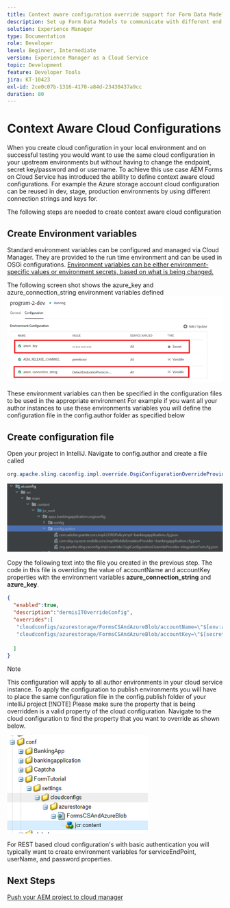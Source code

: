 ```yaml
---
title: Context aware configuration override support for Form Data Model
description: Set up Form Data Models to communicate with different end points based on environments.
solution: Experience Manager
type: Documentation
role: Developer
level: Beginner, Intermediate
version: Experience Manager as a Cloud Service
topic: Development
feature: Developer Tools
jira: KT-10423
exl-id: 2ce0c07b-1316-4170-a84d-23430437a9cc
duration: 80
---
```

# Context Aware Cloud Configurations

When you create cloud configuration in your local environment and on successful testing you would want to use the same cloud configuration in your upstream environments but without having to change the endpoint, secret key/password and or username. To achieve this use case AEM Forms on Cloud Service has introduced the ability to define context aware cloud configurations.
For example the Azure storage account cloud configuration can be reused in dev, stage, production environments by using different connection strings and keys for.

The following steps are needed to create context aware cloud configuration

## Create Environment variables

Standard environment variables can be configured and managed via Cloud Manager. They are provided to the run time environment and can be used in OSGi configurations. [Environment variables can be either environment-specific values or environment secrets, based on what is being changed.](https://experienceleague.adobe.com/docs/experience-manager-cloud-service/content/implementing/using-cloud-manager/environment-variables.html?lang=en)



The following screen shot shows the azure_key and azure_connection_string environment variables defined
![environment_variables](assets/environment-variables.png)

These environment variables can then be specified in the configuration files to be used in the appropriate environment
For example if you want all your author instances to use these environments variables you will define the configuration file in the config.author folder as specified below

## Create configuration file

Open your project in IntelliJ. Navigate to config.author and create a file called 

``` java
org.apache.sling.caconfig.impl.override.OsgiConfigurationOverrideProvider-integrationTest.cfg.json

```

![config.author](assets/config-author.png)

Copy the following text into the file you created in the previous step. The code in this file is overriding the value of accountName and accountKey properties with the environment variables **azure_connection_string** and **azure_key**.

``` json
{
  "enabled":true,
  "description":"dermisITOverrideConfig",
  "overrides":[
   "cloudconfigs/azurestorage/FormsCSAndAzureBlob/accountName=\"$[env:azure_connection_string]\"",
   "cloudconfigs/azurestorage/FormsCSAndAzureBlob/accountKey=\"$[secret:azure_key]\""

  ]
}

```

>[!NOTE]
>
>This configuration will apply to all author environments in your cloud service instance. To apply the configuration to publish environments you will have to place the same configuration file in the config.publish folder of your intelliJ project
>[!NOTE]
> Please make sure the property that is being overridden is a valid property of the cloud configuration. Navigate to the cloud configuration to find the property that you want to override as shown below.

 ![cloud-config-property](assets/cloud-config-properties.png)

For REST based cloud configuration's with basic authentication you will typically want to create environment variables for serviceEndPoint, userName, and password properties.

## Next Steps

[Push your AEM project to cloud manager](./push-project-to-cloud-manager-git.md)
